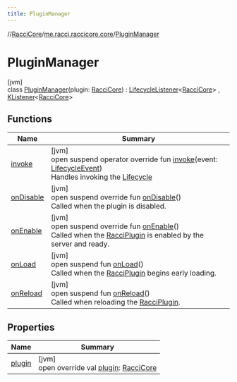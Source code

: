 ```yaml
---
title: PluginManager
---
```

//[RacciCore](../../../index.html)/[me.racci.raccicore.core](../index.html)/[PluginManager](index.html)



# PluginManager



[jvm]\
class [PluginManager](index.html)(plugin: [RacciCore](../-racci-core/index.html)) : [LifecycleListener](../../me.racci.raccicore.api.lifecycle/-lifecycle-listener/index.html)&lt;[RacciCore](../-racci-core/index.html)&gt; , [KListener](../../me.racci.raccicore.api.extensions/-k-listener/index.html)&lt;[RacciCore](../-racci-core/index.html)&gt;



## Functions


| Name | Summary |
|---|---|
| [invoke](../../me.racci.raccicore.api.lifecycle/-lifecycle-listener/invoke.html) | [jvm]<br>open suspend operator override fun [invoke](../../me.racci.raccicore.api.lifecycle/-lifecycle-listener/invoke.html)(event: [LifecycleEvent](../../me.racci.raccicore.api.lifecycle/-lifecycle-event/index.html))<br>Handles invoking the [Lifecycle](../../me.racci.raccicore.api.lifecycle/-lifecycle/index.html) |
| [onDisable](on-disable.html) | [jvm]<br>open suspend override fun [onDisable](on-disable.html)()<br>Called when the plugin is disabled. |
| [onEnable](on-enable.html) | [jvm]<br>open suspend override fun [onEnable](on-enable.html)()<br>Called when the [RacciPlugin](../../me.racci.raccicore.api.plugin/-racci-plugin/index.html) is enabled by the server and ready. |
| [onLoad](../../me.racci.raccicore.api.lifecycle/-lifecycle-listener/on-load.html) | [jvm]<br>open suspend fun [onLoad](../../me.racci.raccicore.api.lifecycle/-lifecycle-listener/on-load.html)()<br>Called when the [RacciPlugin](../../me.racci.raccicore.api.plugin/-racci-plugin/index.html) begins early loading. |
| [onReload](../../me.racci.raccicore.api.lifecycle/-lifecycle-listener/on-reload.html) | [jvm]<br>open suspend fun [onReload](../../me.racci.raccicore.api.lifecycle/-lifecycle-listener/on-reload.html)()<br>Called when reloading the [RacciPlugin](../../me.racci.raccicore.api.plugin/-racci-plugin/index.html). |


## Properties


| Name | Summary |
|---|---|
| [plugin](plugin.html) | [jvm]<br>open override val [plugin](plugin.html): [RacciCore](../-racci-core/index.html) |

